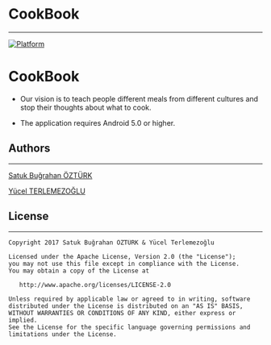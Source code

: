 # CookBook
--------
[![Platform](https://img.shields.io/badge/platform-Android-green.svg)](http://developer.android.com/index.html)

# CookBook
* Our vision is to teach people different meals from different cultures and stop their thoughts about what to cook.

* The application requires Android 5.0 or higher.

## Authors
--------
[Satuk Buğrahan ÖZTÜRK](https://github.com/sbozturk)

[Yücel TERLEMEZOĞLU](https://github.com/YucelT94)

## License
--------

```
Copyright 2017 Satuk Buğrahan ÖZTÜRK & Yücel Terlemezoğlu

Licensed under the Apache License, Version 2.0 (the "License");
you may not use this file except in compliance with the License.
You may obtain a copy of the License at

   http://www.apache.org/licenses/LICENSE-2.0

Unless required by applicable law or agreed to in writing, software
distributed under the License is distributed on an "AS IS" BASIS,
WITHOUT WARRANTIES OR CONDITIONS OF ANY KIND, either express or implied.
See the License for the specific language governing permissions and
limitations under the License.
```

